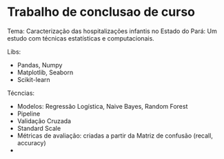 # Trabalho de conclusao de curso
 
Tema: Caracterização das hospitalizações infantis no Estado do Pará: Um estudo com técnicas estatísticas e computacionais.

Libs:
- Pandas, Numpy
- Matplotlib, Seaborn
- Scikit-learn

Técncias:
- Modelos: Regressão Logística, Naive Bayes, Random Forest
- Pipeline
- Validação Cruzada
- Standard Scale
- Métricas de avaliação: criadas a partir da Matriz de confusão (recall, accuracy)
- 
